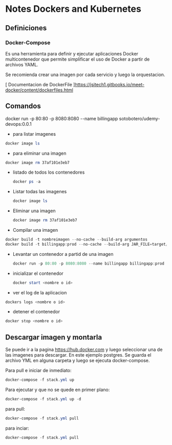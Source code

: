 # Notes Dockers and Kubernetes

## Definiciones

### Docker-Compose

Es una herramienta para definir y ejecutar aplicaciones Docker multicontenedor que permite simplificar el uso de Docker a partir de archivos YAML.

Se recomienda crear una imagen por cada servicio y luego la orquestacion.

[ Documentacion de DockerFile ]<https://jsitech1.gitbooks.io/meet-docker/content/dockerfiles.html>

## Comandos


docker run -p 80:80 -p 8080:8080 --name billingapp sotobotero/udemy-devops:0.0.1

- para listar imagenes

```powershell
docker image ls
```

- para eliminar una imagen

```powershell
docker image rm 37af101e3eb7
```

- listado de todos los contenedores

    ```powershell
    docker ps -a
    ```

- Listar todas las imagenes

    ```powershell
    docker image ls
    ```

- Eliminar una imagen

    ```powershell
    docker image rm 37af101e3eb7
    ```

- Compilar una imagen
  
```powershell
docker build -t nombreimagen --no-cache --build-arg argumentos
docker build -t billingapp:prod --no-cache --build-arg JAR_FILE=target/*.jar .
```

- Levantar un contenedor a partid de una imagen

    ```powershell
    docker run -p 80:80 -p 8080:8080 --name billingapp billingapp:prod
    ```

- inicializar el contenedor
  
    ```powershell
    docker start <nombre o id>
    ```

- ver el log de la aplicacion
  
```powershell
dockers logs <nombre o id>
```

- detener el contenedor
  
```powershell
docker stop <nombre o id>
```

## Descargar imagen y montarla

Se puede ir a la pagina <https://hub.docker.com> y luego seleccionar una de las imagenes para descargar. En este ejemplo postgres. Se guarda el archivo YML en alguna carpeta y luego se ejecuta docker-compose.

Para pull e iniciar de inmediato:

```powershell
docker-compose -f stack.yml up
```
Para ejecutar y que no se quede en primer plano:

```powershell
docker-compose -f stack.yml up -d
```


para pull:

```powershell
docker-compose -f stack.yml pull
```

para inciar:

```powershell
docker-compose -f stack.yml pull
```